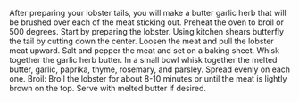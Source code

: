 After preparing your lobster tails, you will make a butter garlic herb that will be brushed over each of the meat sticking out.
Preheat the oven to broil or 500 degrees. Start by preparing the lobster. Using kitchen shears butterfly the tail by cutting down the center. Loosen the meat and pull the lobster meat upward. Salt and pepper the meat and set on a baking sheet.
Whisk together the garlic herb butter. In a small bowl whisk together the melted butter, garlic, paprika, thyme, rosemary, and parsley. Spread evenly on each one.
Broil: Broil the lobster for about 8-10 minutes or until the meat is lightly brown on the top. Serve with melted butter if desired.
